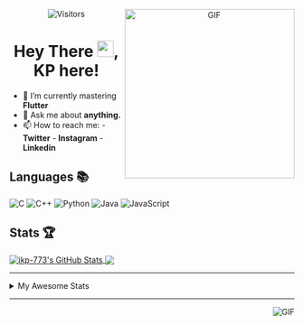 <div align="center">
<img align="right" alt="GIF" height="300px" src="https://blog.insaid.co/wp-content/uploads/2020/01/Coding.gif"/>
       
![Visitors](https://visitor-badge.glitch.me/badge?page_id=ikp-773)

# Hey There <img src="https://media.tenor.com/images/822fb670841c6f6582fefbb82e338a50/tenor.gif" width="29px">, KP here!
</div>

- 🌱 I’m currently mastering **Flutter**
- 💬 Ask me about **anything.**
- 📫 How to reach me:
       - **Twitter** 
       - **Instagram**
       - **Linkedin**
         
## Languages 📚 

![C](https://img.shields.io/badge/-C-000?style=flat&logo=C)
![C++](https://img.shields.io/badge/-C++-000?style=flat&logo=C%2B%2B&logoColor=00599C)
![Python](https://img.shields.io/badge/-Python-000?style=flat&logo=python)
![Java](https://img.shields.io/badge/-Java-000?style=flat&logo=Java&logoColor=007396)
![JavaScript](https://img.shields.io/badge/-JavaScript-000?style=flat&logo=javascript)

##  Stats 🏆

<a href="https://github.com/ikp-773">
<img align="center" src="https://github-readme-stats.vercel.app/api?username=ikp-773&show_icons=true&theme=tokyonight&icon_color=6392DF&hide=prs" alt="ikp-773's GitHub Stats" />
</a> 
<a href="https://github.com/ikp-773">
<img align="center" src="https://github-readme-stats.vercel.app/api/top-langs/?username=ikp-773&layout=compact&show_icons=true&theme=tokyonight&icon_color=6392DF&hide=prs" />
</a>

---

<details>
       <summary>My Awesome Stats</summary>
       
<!--START_SECTION:waka-->
![Profile Views](http://img.shields.io/badge/Profile%20Views-0-blue)

![Lines of code](https://img.shields.io/badge/From%20Hello%20World%20I%27ve%20Written-792167%20lines%20of%20code-blue)

**🐱 My Github Data** 

> 🏆 2,434 Contributions in the Year 2020
 > 
> 📦 155.9 kB Used in Github's Storage 
 > 
> 💼 Opted to Hire
 > 
> 📜 27 Public Repositories
 > 
> 🔑 11 Private Repositories 

**I'm a Night 🦉** 

```text
🌞 Morning    69 commits     █░░░░░░░░░░░░░░░░░░░░░░░░   5.67% 
🌆 Daytime    233 commits    ████░░░░░░░░░░░░░░░░░░░░░   19.15% 
🌃 Evening    510 commits    ██████████░░░░░░░░░░░░░░░   41.91% 
🌙 Night      405 commits    ████████░░░░░░░░░░░░░░░░░   33.28%

```
📅 **I'm Most Productive on Sunday** 

```text
Monday       158 commits    ███░░░░░░░░░░░░░░░░░░░░░░   12.98% 
Tuesday      91 commits     █░░░░░░░░░░░░░░░░░░░░░░░░   7.48% 
Wednesday    194 commits    ████░░░░░░░░░░░░░░░░░░░░░   15.94% 
Thursday     173 commits    ███░░░░░░░░░░░░░░░░░░░░░░   14.22% 
Friday       157 commits    ███░░░░░░░░░░░░░░░░░░░░░░   12.9% 
Saturday     213 commits    ████░░░░░░░░░░░░░░░░░░░░░   17.5% 
Sunday       231 commits    ████░░░░░░░░░░░░░░░░░░░░░   18.98%

```


📊 **This Week I Spent My Time On** 

```text
💬 Programming Languages: 
HTML                     4 hrs 15 mins       █████████████████░░░░░░░░   68.89% 
Dart                     54 mins             ███░░░░░░░░░░░░░░░░░░░░░░   14.74% 
C                        35 mins             ██░░░░░░░░░░░░░░░░░░░░░░░   9.53% 
JSON                     20 mins             █░░░░░░░░░░░░░░░░░░░░░░░░   5.4% 
CSS                      4 mins              ░░░░░░░░░░░░░░░░░░░░░░░░░   1.32%

💻 Operating System: 
Mac                      6 hrs 10 mins       █████████████████████████   100.0%

```

**I Mostly Code in Dart** 

```text
Dart                     12 repos            █████████░░░░░░░░░░░░░░░░   37.5% 
Python                   6 repos             ████░░░░░░░░░░░░░░░░░░░░░   18.75% 
HTML                     6 repos             ████░░░░░░░░░░░░░░░░░░░░░   18.75% 
JavaScript               3 repos             ██░░░░░░░░░░░░░░░░░░░░░░░   9.38% 
Java                     2 repos             █░░░░░░░░░░░░░░░░░░░░░░░░   6.25%

```


**Timeline**

![Chart not found](https://github.com/ikp-773/ikp-773/blob/master/charts/bar_graph.png) 


<!--END_SECTION:waka-->
</details>

 ---
 
<img align="right" alt="GIF" src="https://github4life.herokuapp.com/ikp-773.gif" />


